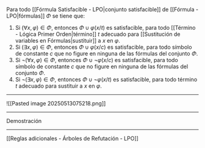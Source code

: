 Para todo [[Fórmula Satisfacible - LPO|conjunto satisfacible]] de [[Fórmula - LPO|fórmulas]] $\Phi$ se tiene que:
1. Si $(\forall x, \varphi) \in \Phi$, entonces $\Phi \cup { \varphi(x/t) }$ es satisfacible, para todo [[Término - Lógica Primer Orden|término]] $t$ adecuado para [[Sustitución de variables en Fórmulas|sustituir]] a $x$ en $\varphi$.
2. Si $(\exists x, \varphi) \in \Phi$, entonces $\Phi \cup { \varphi(x/c) }$ es satisfacible, para todo símbolo de constante $c$ que no figure en ninguna de las fórmulas del conjunto $\Phi$.
3. Si $\neg(\forall x, \varphi) \in \Phi$, entonces $\Phi \cup { \neg \varphi(x/c) }$ es satisfacible, para todo símbolo de constante $c$ que no figure en ninguna de las fórmulas del conjunto $\Phi$.
4. Si $\neg(\exists x, \varphi) \in \Phi$, entonces $\Phi \cup { \neg \varphi(x/t) }$ es satisfacible, para todo término $t$ adecuado para sustituir a $x$ en $\varphi$.
***
![[Pasted image 20250513075218.png]]
***
Demostración
***
[[Reglas adicionales - Árboles de Refutación - LPO]] 
